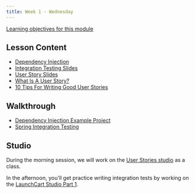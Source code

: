 ```yaml
---
title: Week 1 - Wednesday
---
```


[Learning objectives for this module](../../objectives/#wednesday)

## Lesson Content
- [Dependency Injection](https://education.launchcode.org/codecamp-slides/unit4/di.html#1)
- [Integration Testing Slides](https://education.launchcode.org/gis-devops-slides/week1/day4.html#1)
- [User Story Slides](https://education.launchcode.org/gis-devops-slides/week1/user-stories.html#1)
- [What Is A User Story?](https://www.leadingagile.com/2012/07/user-story/)
- [10 Tips For Writing Good User Stories](https://www.romanpichler.com/blog/10-tips-writing-good-user-stories/)

## Walkthrough
- [Dependency Injection Example Project](https://github.com/LaunchCodeEducation/soundsystem)
- [Spring Integration Testing](../../walkthroughs/spring-integration-tests/#Setup)

## Studio

During the morning session, we will work on the [User Stories studio](../../studios/user-stories/) as a class.

In the afternoon, you'll get practice writing integration tests by working on the [LaunchCart Studio Part 1](../../studios/launchcart1/).
